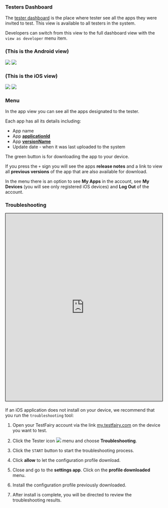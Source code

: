 ### Testers Dashboard

The [tester dashboard](https://my.testfairy.com/) is the place where tester see all the apps they were invited to test.
This view is available to all testers in the system. 

Developers can switch from this view to the full dashboard view with the `view as developer` menu item.

### (This is the Android view)

![](/img/dashboard/testers-dashboard-android.png) ![](/img/dashboard/testers-dashboard-android-menu.png)

### (This is the iOS view)

![](/img/dashboard/tester-dashboard-ios.png) ![](/img/dashboard/testers-dashboard-ios-menu.png)

### Menu
In the app view you can see all the apps designated to the tester.


Each app has all its details including:
- App name
- App <a href=https://developer.android.com/studio/build/application-id target=_blank> **applicationId**</a>
- App <a href=https://developer.android.com/studio/publish/versioning target=_blank> **versionName**</a>
- Update date - when it was last uploaded to the system


The green button is for downloading the app to your device.

If you press the `+` sign you will see the apps **release notes** and a link to view all **previous versions** of the app that are also available for download.

In the menu there is an option to see **My Apps** in the account, see **My Devices** (you will see only registered iOS devices) and **Log Out** of the account.

### Troubleshooting

<iframe width="800" height="600" frameborder="0" allowfullscreen="true" style="box-sizing: border-box; margin-bottom:5px; max-width: 100%; border: 1px solid rgba(0,0,0,1); background-color: rgba(255,255,255,0); box-shadow: 0px 2px 4px rgba(0,0,0,0.1);" src="https://testfairy.fleeq.io/l/8kblwik5sc-d1udj9q6hh"></iframe>

If an iOS application does not install on your device, we recommend that you run the `troubleshooting` tool:

1. Open your TestFairy account via the link [my.testfairy.com](https://my.testfairy.com) on the device you want to test.


2. Click the Tester icon ![](/img/tester/tester-icon-1.png) menu and choose **Troubleshooting**.


3. Click the `START` button to start the troubleshooting process.


4. Click **allow** to let the configuration profile download.


5. Close and go to the **settings app**. Click on the **profile downloaded** menu.


6. Install the configuration profile previously downloaded.


7. After install is complete, you will be directed to review the troubleshooting results.


